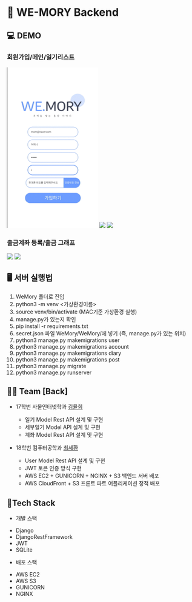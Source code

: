 # 🏡 WE-MORY Backend

## 💻 DEMO

### 회원가입/메인/일기리스트

<span>
  <img src="./DEMO/Wemory_회원가입.gif" width="240px" />
</span>

<span>
  <img src="./DEMO/Wemory_메인.gif" width="240px" />
</span>

<span>
  <img src="./DEMO/Wemory_일기리스트.gif" width="240px" />
</span>

### 출금계좌 등록/출금 그래프

<span>
  <img src="./DEMO/Wemory_출금계좌등록.gif" width="240px" />
</span>

<span>
  <img src="./DEMO/Wemory_출금그래프.gif" width="240px" />
</span>

## 🖥 서버 실행법

1. WeMory 폴더로 진입
2. python3 -m venv <가상환경이름>
3. source venv/bin/activate (MAC기준 가상환경 실행)
5. manage.py가 있는지 확인
6. pip install -r requirements.txt
7. secret.json 파일 WeMory/WeMory/에 넣기 (즉, manage.py가 있는 위치)
8. python3 manage.py makemigrations user
9. python3 manage.py makemigrations account
10. python3 manage.py makemigrations diary
12. python3 manage.py makemigrations post
13. python3 manage.py migrate
14. python3 manage.py runserver

## 👩‍👦 Team [Back]

- 17학번 사물인터넷학과 [김율희](https://github.com/yulhee741)
  - 일기 Model Rest API 설계 및 구현
  - 세부일기 Model API 설계 및 구현
  - 계좌 Model Rest API 설계 및 구현

- 18학번 컴퓨터공학과 [최세환](https://github.com/mactto3487)
  - User Model Rest API 설계 및 구현
  - JWT 토큰 인증 방식 구현
  - AWS EC2 + GUNICORN + NGINX + S3 백엔드 서버 배포
  - AWS CloudFront + S3 프론트 파트 어플리케이션 정적 배포

## 🔨Tech Stack

* 개발 스택
- Django
- DjangoRestFramework
- JWT
- SQLite

* 배포 스택
- AWS EC2
- AWS S3
- GUNICORN
- NGINX


